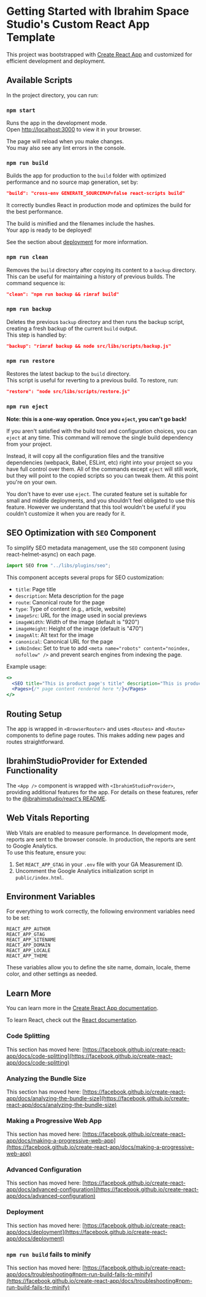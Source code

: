 # Getting Started with Ibrahim Space Studio's Custom React App Template

This project was bootstrapped with [Create React App](https://github.com/facebook/create-react-app) and customized for efficient development and deployment.

## Available Scripts

In the project directory, you can run:

### `npm start`

Runs the app in the development mode.\
Open [http://localhost:3000](http://localhost:3000) to view it in your browser.

The page will reload when you make changes.\
You may also see any lint errors in the console.

### `npm run build`

Builds the app for production to the `build` folder with optimized performance and no source map generation, set by:

```json
"build": "cross-env GENERATE_SOURCEMAP=false react-scripts build"
```

It correctly bundles React in production mode and optimizes the build for the best performance.

The build is minified and the filenames include the hashes.\
Your app is ready to be deployed!

See the section about [deployment](https://facebook.github.io/create-react-app/docs/deployment) for more information.

### `npm run clean`

Removes the `build` directory after copying its content to a `backup` directory.\
This can be useful for maintaining a history of previous builds. The command sequence is:

```json
"clean": "npm run backup && rimraf build"
```

### `npm run backup`

Deletes the previous `backup` directory and then runs the backup script, creating a fresh backup of the current `build` output.\
This step is handled by:

```json
"backup": "rimraf backup && node src/libs/scripts/backup.js"
```

### `npm run restore`

Restores the latest backup to the `build` directory.\
This script is useful for reverting to a previous build. To restore, run:

```json
"restore": "node src/libs/scripts/restore.js"
```

### `npm run eject`

**Note: this is a one-way operation. Once you `eject`, you can't go back!**

If you aren't satisfied with the build tool and configuration choices, you can `eject` at any time. This command will remove the single build dependency from your project.

Instead, it will copy all the configuration files and the transitive dependencies (webpack, Babel, ESLint, etc) right into your project so you have full control over them. All of the commands except `eject` will still work, but they will point to the copied scripts so you can tweak them. At this point you're on your own.

You don't have to ever use `eject`. The curated feature set is suitable for small and middle deployments, and you shouldn't feel obligated to use this feature. However we understand that this tool wouldn't be useful if you couldn't customize it when you are ready for it.

## SEO Optimization with `SEO` Component

To simplify SEO metadata management, use the `SEO` component (using react-helmet-async) on each page.

```js
import SEO from "../libs/plugins/seo";
```

This component accepts several props for SEO customization:

- `title`: Page title
- `description`: Meta description for the page
- `route`: Canonical route for the page
- `type`: Type of content (e.g., article, website)
- `imageSrc`: URL for the image used in social previews
- `imageWidth`: Width of the image (default is "920")
- `imageHeight`: Height of the image (default is "470")
- `imageAlt`: Alt text for the image
- `canonical`: Canonical URL for the page
- `isNoIndex`: Set to true to add `<meta name="robots" content="noindex, nofollow" />` and prevent search engines from indexing the page.

Example usage:

```jsx
<>
  <SEO title="This is product page's title" description="This is product page's description" route="/product" />
  <Pages>{/* page content rendered here */}</Pages>
</>
```

## Routing Setup

The app is wrapped in `<BrowserRouter>` and uses `<Routes>` and `<Route>` components to define page routes. This makes adding new pages and routes straightforward.

## IbrahimStudioProvider for Extended Functionality

The `<App />` component is wrapped with `<IbrahimStudioProvider>`, providing additional features for the app. For details on these features, refer to the [@ibrahimstudio/react's README](https://github.com/space-ibrahimstudio/ibrahimstudio/tree/main/packages/react/react).

## Web Vitals Reporting

Web Vitals are enabled to measure performance. In development mode, reports are sent to the browser console. In production, the reports are sent to Google Analytics.\
To use this feature, ensure you:

1. Set `REACT_APP_GTAG` in your `.env` file with your GA Measurement ID.
2. Uncomment the Google Analytics initialization script in `public/index.html`.

## Environment Variables

For everything to work correctly, the following environment variables need to be set:

```env
REACT_APP_AUTHOR
REACT_APP_GTAG
REACT_APP_SITENAME
REACT_APP_DOMAIN
REACT_APP_LOCALE
REACT_APP_THEME
```

These variables allow you to define the site name, domain, locale, theme color, and other settings as needed.

## Learn More

You can learn more in the [Create React App documentation](https://facebook.github.io/create-react-app/docs/getting-started).

To learn React, check out the [React documentation](https://reactjs.org/).

### Code Splitting

This section has moved here: [https://facebook.github.io/create-react-app/docs/code-splitting](https://facebook.github.io/create-react-app/docs/code-splitting)

### Analyzing the Bundle Size

This section has moved here: [https://facebook.github.io/create-react-app/docs/analyzing-the-bundle-size](https://facebook.github.io/create-react-app/docs/analyzing-the-bundle-size)

### Making a Progressive Web App

This section has moved here: [https://facebook.github.io/create-react-app/docs/making-a-progressive-web-app](https://facebook.github.io/create-react-app/docs/making-a-progressive-web-app)

### Advanced Configuration

This section has moved here: [https://facebook.github.io/create-react-app/docs/advanced-configuration](https://facebook.github.io/create-react-app/docs/advanced-configuration)

### Deployment

This section has moved here: [https://facebook.github.io/create-react-app/docs/deployment](https://facebook.github.io/create-react-app/docs/deployment)

### `npm run build` fails to minify

This section has moved here: [https://facebook.github.io/create-react-app/docs/troubleshooting#npm-run-build-fails-to-minify](https://facebook.github.io/create-react-app/docs/troubleshooting#npm-run-build-fails-to-minify)
